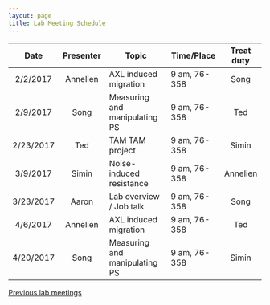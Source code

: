```yaml
---
layout: page
title: Lab Meeting Schedule
---
```


| Date          |  Presenter  | Topic                                  | Time/Place      | Treat duty |
|:-------------:|:-----------:|----------------------------------------|-----------------|:----------:|
| 2/2/2017      | Annelien    | AXL induced migration                  | 9 am, 76-358    | Song       |
| 2/9/2017      | Song        | Measuring and manipulating PS          | 9 am, 76-358    | Ted        |
| 2/23/2017     | Ted         | TAM TAM project                        | 9 am, 76-358    | Simin      |
| 3/9/2017      | Simin       | Noise-induced resistance               | 9 am, 76-358    | Annelien   |
| 3/23/2017     | Aaron       | Lab overview / Job talk                | 9 am, 76-358    | Song       |
| 4/6/2017      | Annelien    | AXL induced migration                  | 9 am, 76-358    | Ted        |
| 4/20/2017     | Song        | Measuring and manipulating PS          | 9 am, 76-358    | Simin      |

[Previous lab meetings](/team/lab_meeting_old.html)
